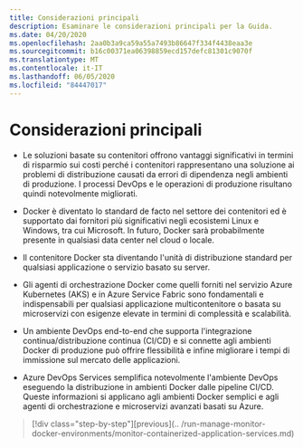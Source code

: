 ```yaml
---
title: Considerazioni principali
description: Esaminare le considerazioni principali per la Guida.
ms.date: 04/20/2020
ms.openlocfilehash: 2aa0b3a9ca59a55a7493b86647f334f4438eaa3e
ms.sourcegitcommit: b16c00371ea06398859ecd157defc81301c9070f
ms.translationtype: MT
ms.contentlocale: it-IT
ms.lasthandoff: 06/05/2020
ms.locfileid: "84447017"
---
```

# <a name="key-takeaways"></a>Considerazioni principali

- Le soluzioni basate su contenitori offrono vantaggi significativi in termini di risparmio sui costi perché i contenitori rappresentano una soluzione ai problemi di distribuzione causati da errori di dipendenza negli ambienti di produzione. I processi DevOps e le operazioni di produzione risultano quindi notevolmente migliorati.

- Docker è diventato lo standard de facto nel settore dei contenitori ed è supportato dai fornitori più significativi negli ecosistemi Linux e Windows, tra cui Microsoft. In futuro, Docker sarà probabilmente presente in qualsiasi data center nel cloud o locale.

- Il contenitore Docker sta diventando l'unità di distribuzione standard per qualsiasi applicazione o servizio basato su server.

- Gli agenti di orchestrazione Docker come quelli forniti nel servizio Azure Kubernetes (AKS) e in Azure Service Fabric sono fondamentali e indispensabili per qualsiasi applicazione multicontenitore o basata su microservizi con esigenze elevate in termini di complessità e scalabilità.

- Un ambiente DevOps end-to-end che supporta l'integrazione continua/distribuzione continua (CI/CD) e si connette agli ambienti Docker di produzione può offrire flessibilità e infine migliorare i tempi di immissione sul mercato delle applicazioni.

- Azure DevOps Services semplifica notevolmente l'ambiente DevOps eseguendo la distribuzione in ambienti Docker dalle pipeline CI/CD. Queste informazioni si applicano agli ambienti Docker semplici e agli agenti di orchestrazione e microservizi avanzati basati su Azure.

> [!div class="step-by-step"][previous](.. /run-manage-monitor-docker-environments/monitor-containerized-application-services.md)
